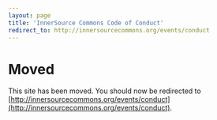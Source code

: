 ```yaml
---
layout: page
title: 'InnerSource Commons Code of Conduct'
redirect_to: http://innersourcecommons.org/events/conduct
---
```


# Moved

This site has been moved. You should now be redirected to [http://innersourcecommons.org/events/conduct](http://innersourcecommons.org/events/conduct).